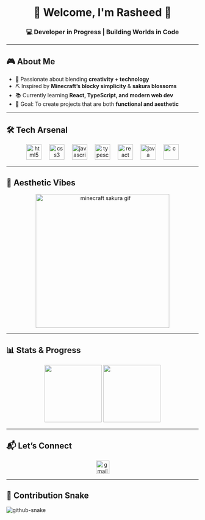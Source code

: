 <h1 align="center">🌸 Welcome, I'm Rasheed 🌸</h1>
<h3 align="center">💻 Developer in Progress | Building Worlds in Code</h3>

---

## 🎮 About Me
- 🌸 Passionate about blending **creativity + technology**
- ⛏️ Inspired by **Minecraft’s blocky simplicity** & **sakura blossoms**
- 📚 Currently learning **React, TypeScript, and modern web dev**
- 🚀 Goal: To create projects that are both **functional and aesthetic**

---

## 🛠️ Tech Arsenal
<div align="center">
  <img src="https://cdn.jsdelivr.net/gh/devicons/devicon/icons/html5/html5-plain.svg" height="40" alt="html5" />
  <img width="12" />
  <img src="https://cdn.jsdelivr.net/gh/devicons/devicon/icons/css3/css3-plain.svg" height="40" alt="css3" />
  <img width="12" />
  <img src="https://cdn.jsdelivr.net/gh/devicons/devicon/icons/javascript/javascript-original.svg" height="40" alt="javascript" />
  <img width="12" />
  <img src="https://cdn.jsdelivr.net/gh/devicons/devicon/icons/typescript/typescript-original.svg" height="40" alt="typescript" />
  <img width="12" />
  <img src="https://cdn.jsdelivr.net/gh/devicons/devicon/icons/react/react-original.svg" height="40" alt="react" />
  <img width="12" />
  <img src="https://skillicons.dev/icons?i=java" height="40" alt="java" />
  <img width="12" />
  <img src="https://cdn.jsdelivr.net/gh/devicons/devicon/icons/c/c-original.svg" height="40" alt="c" />
</div>

---

## 🌸 Aesthetic Vibes
<div align="center">
  <img height="350" src="https://i.pinimg.com/originals/20/55/94/2055945f5b26f4ef89d62b7a854c7c71.gif" alt="minecraft sakura gif" />
</div>

---

## 📊 Stats & Progress
<div align="center">
  <img src="https://github-readme-stats.vercel.app/api?username=yourusername&show_icons=true&theme=sakura&hide_border=true" height="150" />
  <img src="https://github-readme-stats.vercel.app/api/top-langs/?username=yourusername&layout=compact&theme=sakura&hide_border=true" height="150" />
</div>

---

## 📬 Let’s Connect
<div align="center">
  <a href="mailto:tapalesrasheed123@gmail.com" target="_blank">
    <img src="https://img.shields.io/badge/Gmail-tapalesrasheed123-D14836?style=for-the-badge&logo=gmail&logoColor=white" height="35" alt="gmail logo" />
  </a>
</div>

---

## 🐍 Contribution Snake
<picture>
  <source media="(prefers-color-scheme: dark)" srcset="https://raw.githubusercontent.com/tobiasmeyhoefer/tobiasmeyhoefer/output/github-snake-dark.svg" />
  <source media="(prefers-color-scheme: light)" srcset="https://raw.githubusercontent.com/tobiasmeyhoefer/tobiasmeyhoefer/output/github-snake.svg" />
  <img alt="github-snake" src="https://raw.githubusercontent.com/tobiasmeyhoefer/tobiasmeyhoefer/output/github-snake.svg" />
</picture

